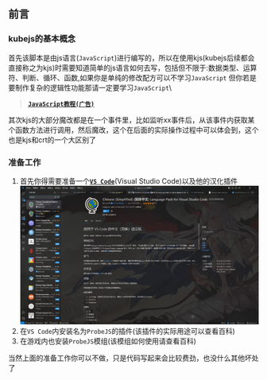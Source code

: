 ## 前言
### kubejs的基本概念
首先该脚本是由js语言(`JavaScript`)进行编写的，所以在使用kjs(kubejs后续都会直接称之为kjs)时需要知道简单的js语言如何去写，包括但不限于:数据类型、运算符、判断、循环、函数,如果你是单纯的修改配方可以不学习`JavaScript`
但你若是要制作复杂的逻辑性功能那请一定要学习`JavaScript`\
> [**`JavaScript教程(广告)`**](https://docs.elake.top/#/Tutorials/Code/JavaScript/前言)

其次kjs的大部分魔改都是在一个事件里，比如监听xx事件后，从该事件内获取某个函数方法进行调用，然后魔改，这个在后面的实际操作过程中可以体会到，这个也是kjs和crt的一个大区别了

### 准备工作
1. 首先你得需要准备一个[**`VS Code`**](https://code.visualstudio.com)(Visual Studio Code)以及他的汉化插件![chinese](/imgs/chinese.png)
2. 在`VS Code`内安装名为`ProbeJS`的插件(该插件的实际用途可以查看百科)
3. 在游戏内也安装`ProbeJS`模组(该模组如何使用请查看百科)

当然上面的准备工作你可以不做，只是代码写起来会比较费劲，也没什么其他坏处了